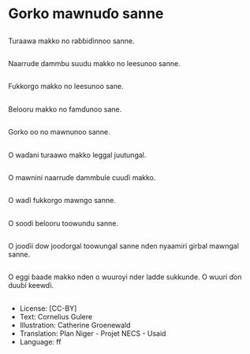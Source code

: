 # Gorko mawnuɗo sanne

##
Turaawa makko no
raɓɓiɗinnoo sanne.

##
Naarrude dammbu
suudu makko no
leesunoo sanne.

##
Fukkorgo makko no
leesunoo sane.

##
Belooru makko no
famɗunoo sane.

##
Gorko oo no mawnunoo
sanne.

##
O waɗani turaawo
makko leggal juutungal.

##
O mawnini naarruɗe
dammbule cuuɗi
makko.

##
O waɗi fukkorgo
mawngo sanne.

##
O soodi belooru
toowundu sanne.

##
O jooɗii dow jooɗorgal
toowungal sanne nden
nyaamiri girbal
mawngal sanne.

##
O eggi ɓaade makko
nden o wuuroyi nder
ladde sukkunde. O
wuuri ɗon duuɓi
keewɗi.

##
* License: [CC-BY]
* Text: Cornelius Gulere
* Illustration: Catherine Groenewald
* Translation: Plan Niger - Projet NECS - Usaid
* Language: ff

